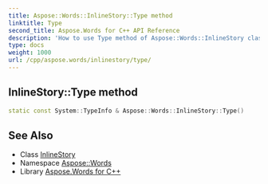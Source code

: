 ```yaml
---
title: Aspose::Words::InlineStory::Type method
linktitle: Type
second_title: Aspose.Words for C++ API Reference
description: 'How to use Type method of Aspose::Words::InlineStory class in C++.'
type: docs
weight: 1000
url: /cpp/aspose.words/inlinestory/type/
---
```

## InlineStory::Type method




```cpp
static const System::TypeInfo & Aspose::Words::InlineStory::Type()
```

## See Also

* Class [InlineStory](../)
* Namespace [Aspose::Words](../../)
* Library [Aspose.Words for C++](../../../)
